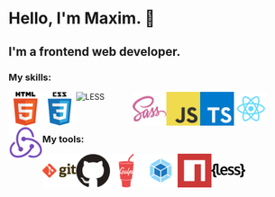 # Hello, I'm Maxim. :wave:

## I'm a frontend web developer.

### My skills:

[<img align="left" alt="HTML5" width="60" src="https://raw.githubusercontent.com/github/explore/80688e429a7d4ef2fca1e82350fe8e3517d3494d/topics/html/html.png"/>]()
[<img align="left" alt="CSS" width="60" src="https://raw.githubusercontent.com/github/explore/80688e429a7d4ef2fca1e82350fe8e3517d3494d/topics/css/css.png"/>]()
[<img align="left" alt="LESS" width="100" src="https://lesscss.org/public/img/less_logo.png"/>]()
[<img align="left" alt="SASS" width="60" src="https://raw.githubusercontent.com/github/explore/80688e429a7d4ef2fca1e82350fe8e3517d3494d/topics/sass/sass.png"/>]()
[<img align="left" alt="JS" width="60" src="https://raw.githubusercontent.com/github/explore/80688e429a7d4ef2fca1e82350fe8e3517d3494d/topics/javascript/javascript.png"/>]()
[<img align="left" alt="TS" width="60" src="https://raw.githubusercontent.com/github/explore/80688e429a7d4ef2fca1e82350fe8e3517d3494d/topics/typescript/typescript.png"/>]()
[<img align="left" alt="REACT" width="60" src="https://raw.githubusercontent.com/github/explore/80688e429a7d4ef2fca1e82350fe8e3517d3494d/topics/react/react.png"/>]()
[<img align="left" alt="REDUX" width="60" src="https://raw.githubusercontent.com/github/explore/80688e429a7d4ef2fca1e82350fe8e3517d3494d/topics/redux/redux.png"/>
]()

<br />
<br />
<br />

### My tools:

[<img align="left" alt="git" width="60" src="https://raw.githubusercontent.com/github/explore/80688e429a7d4ef2fca1e82350fe8e3517d3494d/topics/git/git.png"/>]()
[<img align="left" alt="githab" width="60" src="https://raw.githubusercontent.com/github/explore/89bdd9644f44d1b12180fd512b95574fe4c54617/topics/github-api/github-api.png"/>]()
[<img align="left" alt="GULP" width="60" src="https://raw.githubusercontent.com/github/explore/80688e429a7d4ef2fca1e82350fe8e3517d3494d/topics/gulp/gulp.png"/>]()
[<img align="left" alt="WEBPACK" width="60" src="https://raw.githubusercontent.com/github/explore/80688e429a7d4ef2fca1e82350fe8e3517d3494d/topics/webpack/webpack.png"/>]()
[<img align="left" alt="NPM" width="60" src="https://raw.githubusercontent.com/github/explore/80688e429a7d4ef2fca1e82350fe8e3517d3494d/topics/npm/npm.png"/>]()
[<svg width="60" role="img" viewBox="0 0 24 24" xmlns="http://www.w3.org/2000/svg"><title>Less</title><path d="M3.598 7.15a7.961 7.961 0 0 0-1.054.068c-.281.041-.52.124-.717.249a1.19 1.19 0 0 0-.45.497c-.098.208-.14.47-.14.802V10.3c0 .428-.084.732-.253.884-.169.166-.492.25-.984.25v1.16c.478 0 .815.083.984.249.169.166.253.47.253.912v1.548c0 .594.183 1.009.548 1.23.38.207.984.318 1.813.318v-1.078c-.393 0-.646-.07-.773-.194-.126-.124-.183-.373-.183-.746v-1.465c0-.373-.098-.663-.28-.87-.184-.208-.479-.374-.886-.484.393-.125.688-.29.871-.512.183-.22.281-.511.281-.87V9.167c0-.36.057-.608.183-.733.122-.12.412-.195.787-.2v4.547c0 .416.03.764.09 1.044.059.28.164.52.314.724.15.203.356.35.616.443.26.093.589.14.984.14.098 0 .205-.007.32-.02a5.336 5.336 0 0 0 .65-.107l-.036-.98c-.27.038-.492.057-.667.057-.353 0-.59-.092-.713-.276-.122-.183-.183-.534-.183-1.051V7.149H3.598zm16.818-.001v1.092c.393 0 .647.069.773.193.127.125.183.373.183.733v1.465c0 .359.098.65.28.87.184.222.479.387.872.512-.407.11-.702.276-.885.483-.183.208-.281.498-.281.871v1.465c0 .373-.057.622-.183.746-.126.125-.38.194-.773.194v1.078c.83 0 1.434-.11 1.813-.318.365-.221.548-.636.548-1.23v-1.548c0-.442.085-.746.253-.912.169-.166.506-.249.984-.249v-1.16c-.492 0-.815-.084-.984-.25-.168-.151-.253-.456-.253-.884V8.766c0-.332-.042-.594-.14-.801a1.19 1.19 0 0 0-.45-.498 1.828 1.828 0 0 0-.717-.249 7.252 7.252 0 0 0-1.04-.069zm-6.479 1.975c-.675 0-1.209.14-1.588.421-.38.281-.576.689-.576 1.209 0 .422.112.773.351 1.026s.618.478 1.152.688c.043.015.14.057.296.113.45.183.758.31.913.436a.592.592 0 0 1 .239.478c0 .224-.084.393-.253.506-.169.112-.408.168-.717.168-.295 0-.632-.056-.984-.155a3.901 3.901 0 0 1-.885-.337l-.14 1.04c.505.296 1.18.436 2.037.436.717 0 1.265-.155 1.659-.464.393-.309.59-.759.59-1.335 0-.436-.126-.787-.38-1.054-.252-.267-.632-.492-1.166-.689-.382-.15-.84-.277-1.209-.506a.465.465 0 0 1-.224-.421c0-.183.084-.324.239-.422.154-.098.365-.14.646-.14.506 0 1.026.126 1.574.379l.365-.956c-.562-.28-1.208-.421-1.939-.421zm4.512 0c-.675 0-1.21.14-1.589.421-.38.281-.576.689-.576 1.209 0 .422.112.773.351 1.026.24.253.619.478 1.153.688.042.015.14.057.295.113.45.183.759.31.914.436a.592.592 0 0 1 .238.478c0 .224-.084.393-.253.506-.168.112-.407.168-.716.168a3.72 3.72 0 0 1-.984-.155 3.904 3.904 0 0 1-.886-.337l-.14 1.04c.506.296 1.18.436 2.038.436.702 0 1.265-.155 1.686-.464.394-.309.59-.759.59-1.335 0-.436-.126-.787-.379-1.054s-.632-.492-1.166-.689c-.392-.153-.842-.277-1.209-.506a.465.465 0 0 1-.225-.421c0-.183.085-.324.24-.422.154-.098.364-.14.646-.14.506 0 1.026.126 1.574.379l.337-.956c-.562-.28-1.209-.421-1.94-.421zm-9.46.014c-.842 0-1.503.267-1.995.815-.492.548-.73 1.279-.73 2.192 0 .956.252 1.687.772 2.22.52.535 1.237.802 2.165.802.8 0 1.49-.183 2.08-.52l-.197-.984a3.66 3.66 0 0 1-1.813.492c-.492 0-.886-.155-1.167-.45-.28-.295-.435-.716-.45-1.25h3.852v-.591c0-.829-.225-1.49-.661-1.982-.45-.491-1.054-.744-1.855-.744zm-.013.983c.38 0 .674.127.885.38.211.253.323.618.323 1.082H7.67c.042-.492.182-.857.407-1.096.253-.239.548-.366.9-.366Z"/></svg>]()
